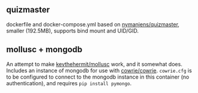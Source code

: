 ## quizmaster
dockerfile and docker-compose.yml based on [nymanjens/quizmaster](https://github.com/nymanjens/quizmaster), smaller (192.5MB), supports bind mount and UID/GID.

## mollusc + mongodb
An attempt to make [kevthehermit/mollusc](https://github.com/kevthehermit/mollusc) work, and it somewhat does. Includes an instance of mongodb for use with [cowrie/cowrie](https://github.com/cowrie/cowrie). `cowrie.cfg` is to be configured to connect to the mongodb instance in this container (no authentication), and requires `pip install pymongo`.
